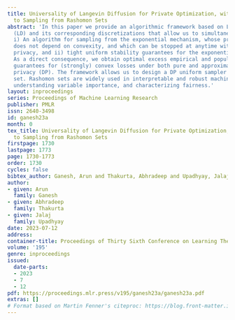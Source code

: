 ```yaml
---
title: Universality of Langevin Diffusion for Private Optimization, with Applications
  to Sampling from Rashomon Sets
abstract: 'In this paper we provide an algorithmic framework based on Langevin diffusion
  (LD) and its corresponding discretizations that allow us to simultaneously obtain:
  i) An algorithm for sampling from the exponential mechanism, whose privacy analysis
  does not depend on convexity, and which can be stopped at anytime without compromising
  privacy, and ii) tight uniform stability guarantees for the exponential mechanism.
  As a direct consequence, we obtain optimal excess empirical and population risk
  guarantees for (strongly) convex losses under both pure and approximate differential
  privacy (DP). The framework allows us to design a DP uniform sampler from a  Rashomon
  set. Rashomon sets are widely used in interpretable and robust machine learning,
  understanding variable importance, and characterizing fairness.'
layout: inproceedings
series: Proceedings of Machine Learning Research
publisher: PMLR
issn: 2640-3498
id: ganesh23a
month: 0
tex_title: Universality of Langevin Diffusion for Private Optimization, with Applications
  to Sampling from Rashomon Sets
firstpage: 1730
lastpage: 1773
page: 1730-1773
order: 1730
cycles: false
bibtex_author: Ganesh, Arun and Thakurta, Abhradeep and Upadhyay, Jalaj
author:
- given: Arun
  family: Ganesh
- given: Abhradeep
  family: Thakurta
- given: Jalaj
  family: Upadhyay
date: 2023-07-12
address: 
container-title: Proceedings of Thirty Sixth Conference on Learning Theory
volume: '195'
genre: inproceedings
issued:
  date-parts:
  - 2023
  - 7
  - 12
pdf: https://proceedings.mlr.press/v195/ganesh23a/ganesh23a.pdf
extras: []
# Format based on Martin Fenner's citeproc: https://blog.front-matter.io/posts/citeproc-yaml-for-bibliographies/
---
```

